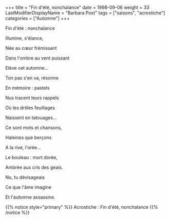 +++
title = "Fin d'été, nonchalance"
date = 1998-09-06
weight = 33
LastModifierDisplayName = "Barbara Post"
tags = ["saisons", "acrostiche"]
categories = ["Automne"]
+++

Fin d'été : nonchalance

Illumine, s'élance,

Née au cœur frémissant

Dans l'ombre au vent puissant

Elève cet automne...

Ton pas s'en va, résonne

En mémoire : pastels

Nus tracent leurs rappels

Où les drôles feuillages

Naissent en tatouages...

Ce sont mots et chansons,

Haleines que berçons

A la rive, l'orée...

Le bouleau : mort dorée,

Ambrée aux cris des geais.

Nu, tu dévisageais

Ce que l'âme imagine

Et l'automne assassine.

{{% notice style="primary" %}}
Acrostiche : Fin d'été, nonchalance
{{% /notice %}}
